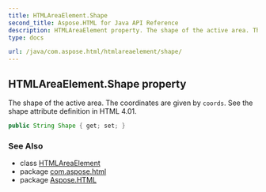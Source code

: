 ```yaml
---
title: HTMLAreaElement.Shape
second_title: Aspose.HTML for Java API Reference
description: HTMLAreaElement property. The shape of the active area. The coordinates are given by coords. See the shape attribute definition in HTML 4.01
type: docs

url: /java/com.aspose.html/htmlareaelement/shape/
---
```

## HTMLAreaElement.Shape property

The shape of the active area. The coordinates are given by `coords`. See the shape attribute definition in HTML 4.01.

```java
public String Shape { get; set; }
```

### See Also

* class [HTMLAreaElement](../)
* package [com.aspose.html](../../../com.aspose.html/)
* package [Aspose.HTML](../../../)
